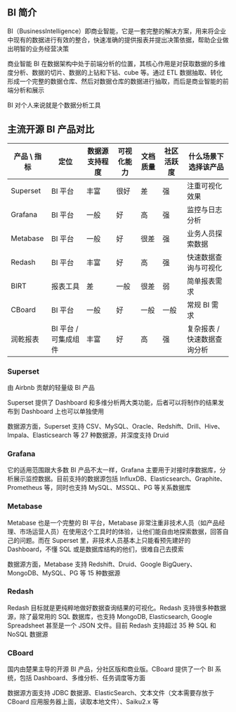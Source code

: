 ## BI 简介

BI（BusinessIntelligence）即商业智能，它是一套完整的解决方案，用来将企业中现有的数据进行有效的整合，快速准确的提供报表并提出决策依据，帮助企业做出明智的业务经营决策

商业智能 BI 在数据架构中处于前端分析的位置，其核心作用是对获取数据的多维度分析、数据的切片、数据的上钻和下钻、cube 等。通过 ETL 数据抽取、转化形成一个完整的数据仓库、然后对数据仓库的数据进行抽取，而后是商业智能的前端分析和展示

BI 对个人来说就是个数据分析工具

## 主流开源 BI 产品对比

| 产品 \ 指标 | 定位                 | 数据源支持程度 | 可视化能力 | 文档质量 | 社区活跃度 | 什么场景下选择该产品        |
| ----------- | -------------------- | -------------- | ---------- | -------- | ---------- | --------------------------- |
| Superset    | BI 平台              | 丰富           | 很好       | 差       | 强         | 注重可视化效果              |
| Grafana     | BI 平台              | 一般           | 好         | 高       | 强         | 监控与日志分析              |
| Metabase    | BI 平台              | 一般           | 好         | 很差     | 强         | 业务人员探索数据            |
| Redash      | BI 平台              | 丰富           | 好         | 高       | 强         | 快速数据查询与可视化        |
| BIRT        | 报表工具             | 差             | 一般       | 很差     | 弱         | 简单报表需求                |
| CBoard      | BI 平台              | 一般           | 好         | 一般     | 一般       | 常规 BI 需求                |
| 润乾报表    | BI 平台 / 可集成组件 | 丰富           | 好         | 高       | 强         | 复杂报表 / 快速数据查询分析 |

### Superset

由 Airbnb 贡献的轻量级 BI 产品

Superset 提供了 Dashboard 和多维分析两大类功能，后者可以将制作的结果发布到 Dashboard 上也可以单独使用

数据源方面，Superset 支持 CSV、MySQL、Oracle、Redshift、Drill、Hive、Impala、Elasticsearch 等 27 种数据源，并深度支持 Druid

### Grafana

它的适用范围跟大多数 BI 产品不太一样，Grafana 主要用于对接时序数据库，分析展示监控数据。目前支持的数据源包括 InfluxDB、Elasticsearch、Graphite、Prometheus 等，同时也支持 MySQL、MSSQL、PG 等关系数据库

### Metabase

Metabase 也是一个完整的 BI 平台，Metabase 非常注重非技术人员（如产品经理、市场运营人员）在使用这个工具时的体验，让他们能自由地探索数据，回答自己的问题。而在 Superset 里，非技术人员基本上只能看预先建好的 Dashboard，不懂 SQL 或是数据库结构的他们，很难自己去摸索

数据源方面，Metabase 支持 Redshift、Druid、Google BigQuery、MongoDB、MySQL、PG 等 15 种数据源

### Redash

Redash 目标就是更纯粹地做好数据查询结果的可视化。Redash 支持很多种数据源，除了最常用的 SQL 数据库，也支持 MongoDB, Elasticsearch, Google Spreadsheet 甚至是一个 JSON 文件。目前 Redash 支持超过 35 种 SQL 和 NoSQL 数据源

### CBoard

国内由楚果主导的开源 BI 产品，分社区版和商业版。CBoard 提供了一个 BI 系统，包括 Dashboard、多维分析、任务调度等方面

数据源方面支持 JDBC 数据源、ElasticSearch、文本文件（文本需要存放于 CBoard 应用服务器上面，读取本地文件）、Saiku2.x 等

